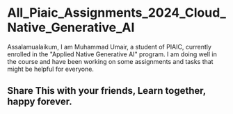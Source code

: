 # All_Piaic_Assignments_2024_Cloud_Native_Generative_AI
Assalamualaikum,
I am Muhammad Umair, a student of PIAIC, currently enrolled in the "Applied Native Generative AI" program. I am doing well in the course and have been working on some assignments and tasks that might be helpful for everyone.

## Share This with your friends, Learn together, happy forever.
